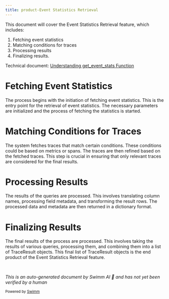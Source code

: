 ```yaml
---
title: product-Event Statistics Retrieval
---
```

This document will cover the Event Statistics Retrieval feature, which includes:

1. Fetching event statistics
2. Matching conditions for traces
3. Processing results
4. Finalizing results.

Technical document: <SwmLink doc-title="Understanding get_event_stats Function">[Understanding get_event_stats Function](/.swm/understanding-get_event_stats-function.d67g4ybe.sw.md)</SwmLink>

# Fetching Event Statistics

The process begins with the initiation of fetching event statistics. This is the entry point for the retrieval of event statistics. The necessary parameters are initialized and the process of fetching the statistics is started.

# Matching Conditions for Traces

The system fetches traces that match certain conditions. These conditions could be based on metrics or spans. The traces are then refined based on the fetched traces. This step is crucial in ensuring that only relevant traces are considered for the final results.

# Processing Results

The results of the queries are processed. This involves translating column names, processing field metadata, and transforming the result rows. The processed data and metadata are then returned in a dictionary format.

# Finalizing Results

The final results of the process are processed. This involves taking the results of various queries, processing them, and combining them into a list of TraceResult objects. This final list of TraceResult objects is the end product of the Event Statistics Retrieval feature.

&nbsp;

*This is an auto-generated document by Swimm AI 🌊 and has not yet been verified by a human*

<SwmMeta version="3.0.0" repo-id="Z2l0aHViJTNBJTNBc2VudHJ5LWRlbW8lM0ElM0FTd2ltbS1EZW1v" repo-name="sentry-demo" doc-type="product-flows"><sup>Powered by [Swimm](/)</sup></SwmMeta>
